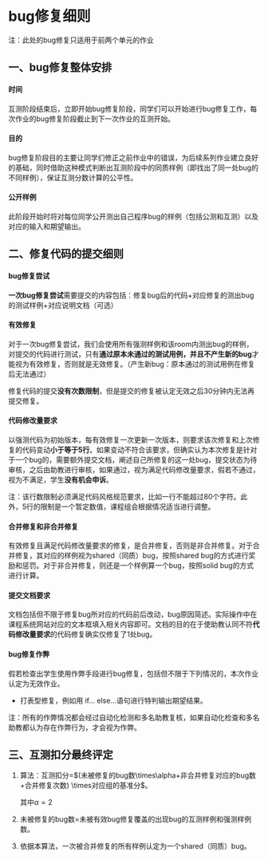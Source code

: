 # bug修复细则

注：此处的bug修复只适用于前两个单元的作业

## 一、bug修复整体安排

#### 时间

互测阶段结束后，立即开始bug修复阶段，同学们可以开始进行bug修复工作，每次作业的bug修复阶段截止到下一次作业的互测开始。

#### 目的

bug修复阶段目的主要让同学们修正之前作业中的错误，为后续系列作业建立良好的基础，同时借助这种模式判断出互测阶段中的同质样例（即找出了同一处bug的不同样例），保证互测分数计算的公平性。

#### 公开样例

此阶段开始时将对每位同学公开测出自己程序bug的样例（包括公测和互测）以及对应的输入和期望输出。

## 二、修复代码的提交细则

#### bug修复尝试

**一次bug修复尝试**需要提交的内容包括：修复bug后的代码+对应修复的测出bug的测试样例+对应说明文档（可选）

#### 有效修复

对于一次bug修复尝试，我们会使用所有强测样例和该room内测出bug的样例，对提交的代码进行测试，只有**通过原本未通过的测试用例，并且不产生新的bug**才能视为有效修复，否则就是无效修复。（产生新bug：原本通过的测试用例在修复后无法通过）

修复代码的提交**没有次数限制**，但是提交的修复被认定无效之后30分钟内无法再提交修复。

#### 代码修改量要求

以强测代码为初始版本，每有效修复一次更新一次版本，则要求该次修复和上次修复的代码变动**小于等于5行**。如果变动不符合该要求，但确实认为本次修复是针对于一个bug的，需要额外提交文档，阐述自己所修复的这一处bug，提交状态为待审核，之后由助教进行审核，如果通过，视为满足代码修改量要求，假若不通过，视为不满足，学生**没有机会申诉**。

注：该行数限制必须满足代码风格规范要求，比如一行不能超过80个字符。此外，5行的限制是一个暂定数值，课程组会根据情况适当进行调整。

#### **合并修复和非合并修复**

有效修复且满足代码修改量要求的修复，是合并修复，否则是非合并修复。对于合并修复，其对应的样例视为shared（同质）bug，按照shared bug的方式进行奖励和惩罚。对于非合并修复，则还是一个样例算一个bug，按照solid bug的方式进行计算。

#### 提交文档要求

文档包括但不限于修复bug所对应的代码前后改动，bug原因简述。实际操作中在课程系统网站对应的文本框填入相关内容即可。文档的目的在于使助教认同不符**代码修改量要求**的代码修复确实仅修复了1处bug。

#### bug修复作弊

假若检查出学生使用作弊手段进行bug修复，包括但不限于下列情况的，本次作业认定为无效作业。

- 打表型修复，例如用 if... else...语句进行特判输出期望结果。

注：所有的作弊情况都会经过自动化检测和多名助教复核，如果自动化检查和多名助教都认为存在作弊行为，才会视为作弊。

## 三、互测扣分最终评定

1. 算法：互测扣分=$(未被修复的bug数\times\alpha+非合并修复对应的bug数+合并修复次数) \times对应组的基准分$。

   其中$\alpha=2$

2. 未被修复的bug数=未被有效bug修复覆盖的出现bug的互测样例和强测样例数。

3. 依据本算法，一次被合并修复的所有样例认定为一个shared（同质）bug。
